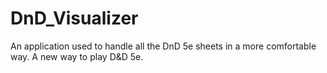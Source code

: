 # DnD_Visualizer
An application used to handle all the DnD 5e sheets in a more comfortable way.
A new way to play D&D 5e.

